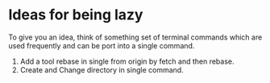 # Ideas for being lazy

To give you an idea, think of something set of terminal commands which are used frequently and can be port into a single command.

1. Add a tool rebase in single from origin by fetch and then rebase.
2. Create and Change directory in single command.
